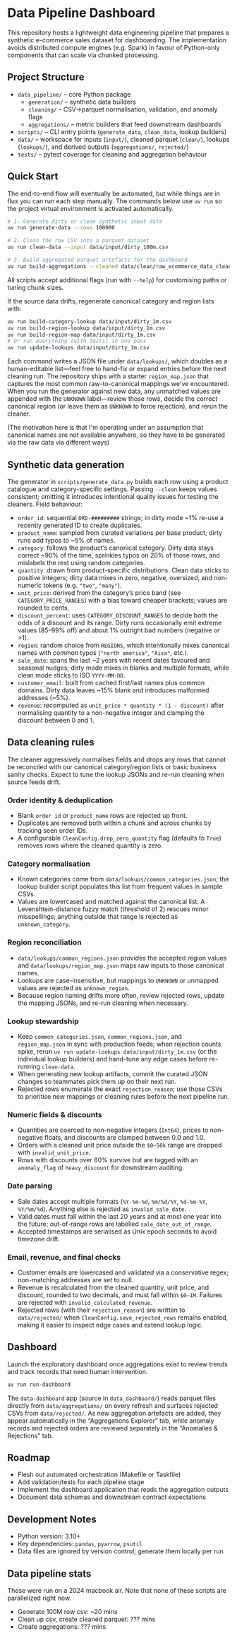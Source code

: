 # Data Pipeline Dashboard

This repository hosts a lightweight data engineering pipeline that prepares a
synthetic e-commerce sales dataset for dashboarding. The implementation avoids
distributed compute engines (e.g. Spark) in favour of Python-only components
that can scale via chunked processing.

## Project Structure

- `data_pipeline/` – core Python package
  - `generation/` – synthetic data builders
  - `cleaning/` – CSV->parquet normalisation, validation, and anomaly flags
  - `aggregations/` – metric builders that feed downstream dashboards
- `scripts/` – CLI entry points (`generate_data`, `clean_data`, lookup builders)
- `data/` – workspace for inputs (`input/`), cleaned parquet (`clean/`), lookups (`lookups/`), and derived outputs (`aggregations/`, `rejected/`)
- `tests/` – pytest coverage for cleaning and aggregation behaviour

## Quick Start

The end-to-end flow will eventually be automated, but while things are in flux
you can run each step manually. The commands below use `uv run` so the project
virtual environment is activated automatically.

```bash
# 1. Generate dirty or clean synthetic input data
uv run generate-data --rows 100000

# 2. Clean the raw CSV into a parquet dataset
uv run clean-data --input data/input/dirty_100m.csv

# 3. Build aggregated parquet artefacts for the dashboard
uv run build-aggregations --cleaned data/clean/raw_ecommerce_data_clean.parquet
```

All scripts accept additional flags (run with `--help`) for customising paths
or tuning chunk sizes.

If the source data drifts, regenerate canonical category and region lists with:

```bash
uv run build-category-lookup data/input/dirty_1m.csv
uv run build-region-lookup data/input/dirty_1m.csv
uv run build-region-map data/input/dirty_1m.csv
# Or run everything (with tests) in one pass
uv run update-lookups data/input/dirty_1m.csv
```

Each command writes a JSON file under `data/lookups/`, which doubles as a
human-editable list—feel free to hand-fix or expand entries before the next
cleaning run. The repository ships with a starter `region_map.json` that
captures the most common raw-to-canonical mappings we've encountered. When you
run the generator against new data, any unmatched values are appended with the
`UNKNOWN` label—review those rows, decide the correct canonical region (or leave
them as `UNKNOWN` to force rejection), and rerun the cleaner.

(The motivation here is that I'm operating under an assumption that canonical names
are not available anywhere, so they have to be generated via the raw data via different ways)


## Synthetic data generation

The generator in `scripts/generate_data.py` builds each row using a product catalogue and
category-specific settings. Passing `--clean` keeps values consistent; omitting it introduces
intentional quality issues for testing the cleaners. Field behaviour:

- `order_id`: sequential `ORD-#########` strings; in dirty mode ~1% re-use a recently generated ID to create duplicates.
- `product_name`: sampled from curated variations per base product; dirty runs add typos to ~5% of names.
- `category`: follows the product’s canonical category. Dirty data stays correct ~90% of the time, sprinkles typos on 20% of those rows, and mislabels the rest using random categories.
- `quantity`: drawn from product-specific distributions. Clean data sticks to positive integers; dirty data mixes in zero, negative, oversized, and non-numeric tokens (e.g. `"two"`, `"many"`).
- `unit_price`: derived from the category’s price band (see `CATEGORY_PRICE_RANGES`) with a bias toward cheaper brackets; values are rounded to cents.
- `discount_percent`: uses `CATEGORY_DISCOUNT_RANGES` to decide both the odds of a discount and its range. Dirty runs occasionally emit extreme values (85–99% off) and about 1% outright bad numbers (negative or >1).
- `region`: random choice from `REGIONS`, which intentionally mixes canonical names with common typos (`"north america"`, `"Aisa"`, etc.).
- `sale_date`: spans the last ~2 years with recent dates favoured and seasonal nudges; dirty mode mixes in blanks and multiple formats, while clean mode sticks to ISO `YYYY-MM-DD`.
- `customer_email`: built from cached first/last names plus common domains. Dirty data leaves ~15% blank and introduces malformed addresses (~5%).
- `revenue`: recomputed as `unit_price * quantity * (1 - discount)` after normalising quantity to a non-negative integer and clamping the discount between 0 and 1.


## Data cleaning rules

The cleaner aggressively normalises fields and drops any rows that cannot be reconciled
with our canonical category/region lists or basic business sanity checks. Expect to tune
the lookup JSONs and re-run cleaning when source feeds drift.

### Order identity & deduplication

- Blank `order_id` or `product_name` rows are rejected up front.
- Duplicates are removed both within a chunk and across chunks by tracking seen order IDs.
- A configurable `CleanConfig.drop_zero_quantity` flag (defaults to `True`) removes rows where the cleaned quantity is zero.

### Category normalisation

- Known categories come from `data/lookups/common_categories.json`; the lookup builder script populates this list from frequent values in sample CSVs.
- Values are lowercased and matched against the canonical list. A Levenshtein-distance fuzzy match (threshold of 2) rescues minor misspellings; anything outside that range is rejected as `unknown_category`.

### Region reconciliation

- `data/lookups/common_regions.json` provides the accepted region values and `data/lookups/region_map.json` maps raw inputs to those canonical names.
- Lookups are case-insensitive, but mappings to `UNKNOWN` or unmapped values are rejected as `unknown_region`.
- Because region naming drifts more often, review rejected rows, update the mapping JSONs, and re-run cleaning when necessary.

### Lookup stewardship

- Keep `common_categories.json`, `common_regions.json`, and `region_map.json` in sync with production feeds; when rejection counts spike, rerun `uv run update-lookups data/input/dirty_1m.csv` (or the individual lookup builders) and hand-tune any edge cases before re-running `clean-data`.
- When generating new lookup artifacts, commit the curated JSON changes so teammates pick them up on their next run.
- Rejected rows enumerate the exact `rejection_reason`; use those CSVs to prioritise new mappings or cleaning rules before the next pipeline run.

### Numeric fields & discounts

- Quantities are coerced to non-negative integers (`Int64`), prices to non-negative floats, and discounts are clamped between 0.0 and 1.0.
- Orders with a cleaned unit price outside the `$0–50k` range are dropped with `invalid_unit_price`.
- Rows with discounts over 80% survive but are tagged with an `anomaly_flag` of `heavy_discount` for downstream auditing.

### Date parsing

- Sale dates accept multiple formats (`%Y-%m-%d`, `%m/%d/%Y`, `%d-%m-%Y`, `%Y/%m/%d`). Anything else is rejected as `invalid_sale_date`.
- Valid dates must fall within the last 20 years and at most one year into the future; out-of-range rows are labelled `sale_date_out_of_range`.
- Accepted timestamps are serialised as Unix epoch seconds to avoid timezone drift.

### Email, revenue, and final checks

- Customer emails are lowercased and validated via a conservative regex; non-matching addresses are set to null.
- Revenue is recalculated from the cleaned quantity, unit price, and discount, rounded to two decimals, and must fall within `$0–1M`. Failures are rejected with `invalid_calculated_revenue`.
- Rejected rows (with their `rejection_reason`) are written to `data/rejected/` when `CleanConfig.save_rejected_rows` remains enabled, making it easier to inspect edge cases and extend lookup logic.




## Dashboard

Launch the exploratory dashboard once aggregations exist to review trends and track records that need human intervention.

```bash
uv run run-dashboard
```

The `data-dashboard` app (source in `data_dashboard/`) reads parquet files directly from `data/aggregations/` on every refresh and surfaces rejected CSVs from `data/rejected/`. As new aggregation artefacts are added, they appear automatically in the “Aggregations Explorer” tab, while anomaly records and rejected orders are reviewed separately in the “Anomalies & Rejections” tab.

## Roadmap

- Flesh out automated orchestration (Makefile or Taskfile)
- Add validation/tests for each pipeline stage
- Implement the dashboard application that reads the aggregation outputs
- Document data schemas and downstream contract expectations

## Development Notes

- Python version: 3.10+
- Key dependencies: `pandas`, `pyarrow`, `psutil`
- Data files are ignored by version control; generate them locally per run

## Data pipeline stats

These were run on a 2024 macbook air. Note that none of these scripts are parallelized right now.

- Generate 100M row csv: ~20 mins
- Clean up csv, create cleaned parquet: ??? mins
- Create aggregations: ??? mins


